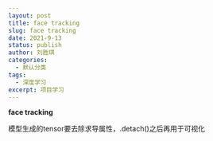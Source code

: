 ```yaml
---
layout: post
title: face tracking
slug: face tracking
date: 2021-9-13
status: publish
author: 刘胜琪
categories: 
  - 默认分类
tags: 
  - 深度学习
excerpt: 项目学习
---
```


**face tracking**

模型生成的tensor要去除求导属性，.detach()之后再用于可视化